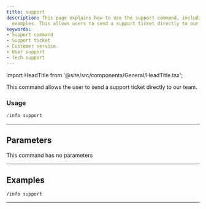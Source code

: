 ```yaml
---
title: support
description: This page explains how to use the support command, including usage and
  examples. This allows users to send a support ticket directly to our team.
keywords:
- Support command
- Support ticket
- Customer service
- User support
- Tech support
---
```


import HeadTitle from '@site/src/components/General/HeadTitle.tsx';

<HeadTitle title="info: support - Discord Reference | OpenBB Bot Docs" />

This command allows the user to send a support ticket directly to our team.

### Usage

```python wordwrap
/info support
```

---

## Parameters

This command has no parameters

---

## Examples

```
/info support
```

---
